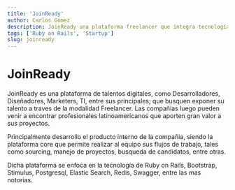```yaml
---
title: 'JoinReady'
author: Carlos Gómez
description: JoinReady una plataforma freelancer que integra tecnologías modernas como Ruby on Rails, Stimulus, entre otras.
tags: ['Ruby on Rails', 'Startup']
slug: joinready
---
```


# JoinReady

JoinReady es una plataforma de talentos digitales, como Desarrolladores, Diseñadores, Marketers, TI, entre sus principales; que busquen exponer su talento a traves de la modalidad Freelancer. Las compañias luego pueden venir a encontrar profesionales latinoamericanos que aporten gran valor a sus proyectos.

Principalmente desarrollo el producto interno de la compañia, siendo la plataforma core que permite realizar al equipo sus flujos de trabajo, tales como sourcing, manejo de proyectos, busqueda de candidatos, entre otras.

Dicha plataforma se enfoca en la tecnología de Ruby on Rails, Bootstrap, Stimulus, Postgresql, Elastic Search, Redis, Swagger, entre las mas notorias.
